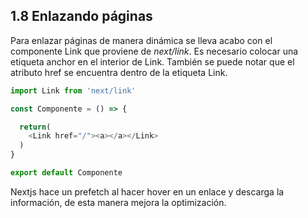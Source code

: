 ## 1.8 Enlazando páginas

Para enlazar páginas de manera dinámica se lleva acabo con el componente
Link que proviene de *next/link*. Es necesario colocar una etiqueta
anchor en el interior de Link. También se puede notar que el atributo
href se encuentra dentro de la etiqueta Link.

``` javascript
import Link from 'next/link'

const Componente = () => {

  return(
    <Link href="/"><a></a></Link>
  )
}

export default Componente
```

Nextjs hace un prefetch al hacer hover en un enlace y descarga la
información, de esta manera mejora la optimización.

